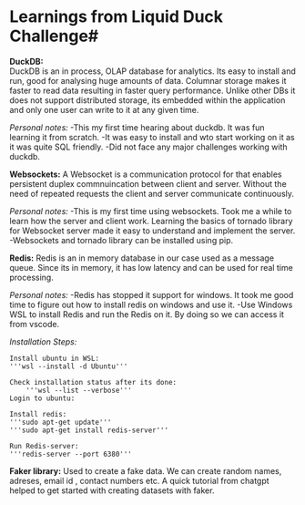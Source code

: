 # Learnings from Liquid Duck Challenge#


**DuckDB:**	 
DuckDB is an in process, OLAP database for analytics. Its easy to install and run, good for analysing huge amounts of data. Columnar storage makes it faster to read data resulting in faster query performance. Unlike other DBs it does not support distributed storage, its embedded within the application and only one user can write to it at any given time.

*Personal notes:*
-This my first time hearing about duckdb. It was fun learning it from scratch.
-It was easy to install and wto start working on it as it was quite SQL friendly.
-Did not face any major challenges working with duckdb.

**Websockets:**
A Websocket is a communication protocol for that enables persistent duplex commnuincation between client and server.  Without the need of repeated requests the client and server communicate continuously. 

*Personal notes:*
-This is my first time using websockets. Took me a while to learn how the server and client work. Learning the basics of tornado library for Websocket server made it easy to understand and implement the server.
-Websockets and tornado library can be installed using pip.

**Redis:** 
Redis is an in memory database in our case used as a message queue. Since its in memory, it has low latency and can be used for real time processing.

*Personal notes:*
-Redis has stopped it support for windows. It took me good time to figure out how to install redis on windows and use it.
-Use Windows WSL to install Redis and run the Redis on it. By doing so we can access it from vscode.


*Installation Steps:*
	
	Install ubuntu in WSL:
	'''wsl --install -d Ubuntu'''
 
 	Check installation status after its done:
     	'''wsl --list --verbose'''
	Login to ubuntu:

	Install redis:
	'''sudo apt-get update'''
 	'''sudo apt-get install redis-server'''

	Run Redis-server:
	'''redis-server --port 6380'''




**Faker library:**
Used to create a fake data. We can create random names, adreses, email id , contact numbers etc. 
A quick tutorial from chatgpt helped to get started with creating datasets with faker.



